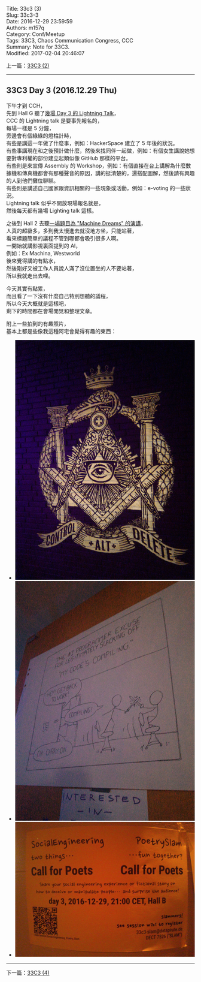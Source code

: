 Title: 33c3 (3)  
Slug: 33c3-3  
Date: 2016-12-29 23:59:59  
Authors: m157q  
Category: Conf/Meetup  
Tags: 33C3, Chaos Communication Congress, CCC  
Summary: Note for 33C3.  
Modified: 2017-02-04 20:46:07  
  
  
上一篇：[33C3 (2)](/posts/2016/12/28/33c3-2)  
  
---  
  
## 33C3 Day 3 (2016.12.29 Thu)  
  
下午才到 CCH，  
先到 Hall G 聽了[幾場 Day 3 的 Lightning Talk](https://media.ccc.de/v/33c3-8088-lightning_talks_day_3)，  
CCC 的 Lightning talk 是要事先報名的，  
每場一樣是 5 分鐘，  
旁邊會有個綠綠的燈柱計時，  
有些是講這一年做了什麼事，例如：HackerSpace 建立了 5 年後的狀況。  
有些事講現在和之後預計做什麼，然後來找同伴一起做，例如：有個女生講說她想要對專利權的部份建立起類似像 GitHub 那樣的平台。  
有些則是來宣傳 Assembly 的 Workshop，例如：有個直接在台上講解為什麼數據機和傳真機都會有那種聲音的原因，講的挺清楚的，還搭配圖解，然後請有興趣的人到他們攤位聊聊。  
有些則是講述自己國家跟資訊相關的一些現象或活動，例如：e-voting 的一些狀況。  
Lightning talk 似乎不開放現場報名就是，  
然後每天都有幾場 Lighting talk 這樣。  
  
之後到 Hall 2 去聽[一場題目為 "Machine Dreams" 的演講](https://media.ccc.de/v/33c3-8369-machine_dreams)，  
人真的超級多，多到我太慢進去就沒地方坐，只能站著，  
看來標題簡單的議程不管到哪都會吸引很多人啊。  
一開始就講影視裏面提到的 AI，  
例如：Ex Machina, Westworld  
後來覺得講的有點水，  
然後剛好又被工作人員說人滿了沒位置坐的人不要站著，  
所以我就走出去哩。  
  
今天其實有點累，  
而且看了一下沒有什麼自己特別想聽的議程，  
所以今天大概就是這樣吧，  
剩下的時間都在會場閒晃和整理文章。  
  
附上一些拍到的有趣照片，  
基本上都是些像我這種阿宅會覺得有趣的東西：  
  
+ ![Control Alt Delete](/files/33c3/control-alt-delete.jpg)  
+ ![xkcd](/files/33c3/xkcd.jpg)  
+ ![Social Engineering](/files/33c3/social-engineering.jpg)  
  
---  
  
下一篇：[33C3 (4)](/posts/2016/12/30/33c3-4)  
